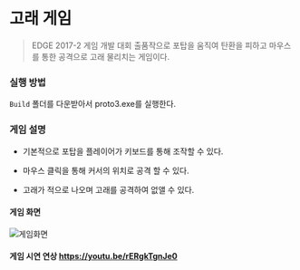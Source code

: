 # 고래 게임


> EDGE 2017-2 게임 개발 대회 출품작으로 포탑을 움직여 탄환을 피하고 마우스를 통한 공격으로 고래 물리치는 게임이다.

### 실행 방법
`Build` 폴더를 다운받아서 proto3.exe를 실행한다.

### 게임 설명

* 기본적으로 포탑을 플레이어가 키보드를 통해 조작할 수 있다.

* 마우스 클릭을 통해 커서의 위치로 공격 할 수 있다.

* 고래가 적으로 나오며 고래를 공격하여 없앨 수 있다.


#### 게임 화면
![게임화면](https://user-images.githubusercontent.com/39695780/103877967-1f887180-5119-11eb-91b7-433d3a56cbf3.PNG)

#### 게임 시연 연상 https://youtu.be/rERgkTgnJe0 
